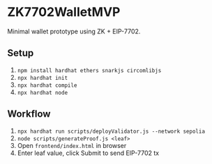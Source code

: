 # ZK7702WalletMVP

Minimal wallet prototype using ZK + EIP-7702.

## Setup
1. `npm install hardhat ethers snarkjs circomlibjs`
2. `npx hardhat init`
3. `npx hardhat compile`
4. `npx hardhat node`

## Workflow
1. `npx hardhat run scripts/deployValidator.js --network sepolia`
2. `node scripts/generateProof.js <leaf>`
3. Open `frontend/index.html` in browser
4. Enter leaf value, click Submit to send EIP-7702 tx